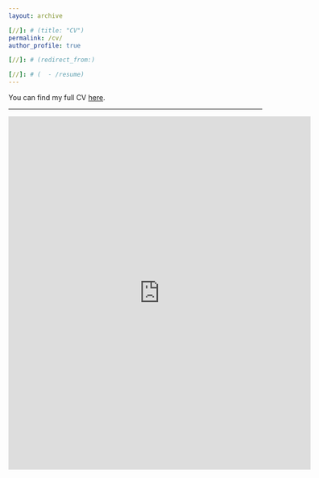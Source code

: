 ```yaml
---
layout: archive

[//]: # (title: "CV")
permalink: /cv/
author_profile: true

[//]: # (redirect_from:)

[//]: # (  - /resume)
---
```


You can find my full CV [here](https://chenxiliu-dylan.github.io/files/CV_0419_2024.pdf).

---

<embed src="https://chenxiliu-dylan.github.io/files/CV_0419_2024.pdf" width="600" height="700" type='application/pdf'/>

[//]: #

